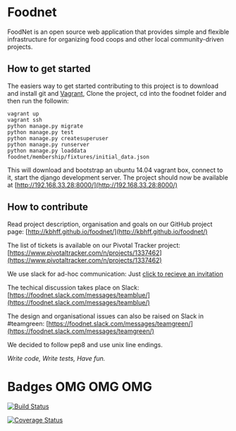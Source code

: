 # Foodnet
FoodNet is an open source web application that provides simple and flexible 
infrastructure for organizing food coops and other local
community-driven projects.


## How to get started
The easiers way to get started contributing to this project is to 
download and install git and [Vagrant](http://vagrantup.com/), 
Clone the project, cd into the foodnet folder and then run the followin: 


    vagrant up
    vagrant ssh
    python manage.py migrate
    python manage.py test
    python manage.py createsuperuser
    python manage.py runserver
    python manage.py loaddata foodnet/membership/fixtures/initial_data.json

This will download and bootstrap an ubuntu 14.04 vagrant box, connect to it,
start the django development server. The project should now be 
available at [http://192.168.33.28:8000/](http://192.168.33.28:8000/)


## How to contribute

Read project description, organisation and goals on our GitHub project page:
[http://kbhff.github.io/foodnet/](http://kbhff.github.io/foodnet/)

The list of tickets is available on our Pivotal Tracker project:
[https://www.pivotaltracker.com/n/projects/1337462](https://www.pivotaltracker.com/n/projects/1337462)

We use slack for ad-hoc communication: Just [click to recieve an invitation](https://foodnet-slackin.herokuapp.com/)

The techical discussion takes place on Slack:
[https://foodnet.slack.com/messages/teamblue/](https://foodnet.slack.com/messages/teamblue/)

The design and organisational issues can also be raised on Slack in #teamgreen:
[https://foodnet.slack.com/messages/teamgreen/](https://foodnet.slack.com/messages/teamgreen/)

We decided to follow pep8 and use unix line endings.

*Write code, Write tests, Have fun.*


# Badges OMG OMG OMG

[![Build Status](https://travis-ci.org/kbhff/foodnet.svg?branch=master)](https://travis-ci.org/kbhff/foodnet)

[![Coverage Status](https://coveralls.io/repos/kbhff/foodnet/badge.svg)](https://coveralls.io/r/kbhff/foodnet)
